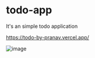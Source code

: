 # todo-app
It's an simple todo application

https://todo-by-pranav.vercel.app/

![image](https://github.com/user-attachments/assets/9d67f511-2dcb-4440-bccf-2d09159b39a2)
